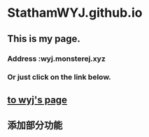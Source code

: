 # StathamWYJ.github.io
## This is my page.
### Address :wyj.monsterej.xyz
### Or just click on the link below.
## <a target="_blank" href="https://wyj.monsterej.xyz">to wyj's page</a>
## 添加部分功能

